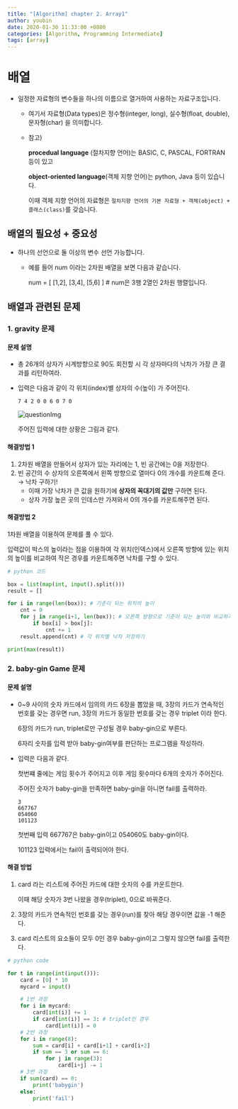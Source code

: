 ```yaml
---
title: "[Algorithm] chapter 2. Array1"
author: youbin
date: 2020-01-30 11:33:00 +0800
categories: [Algorithm, Programming Intermediate]
tags: [array]
---
```


# 배열

- 일정한 자료형의 변수들을 하나의 이름으로 열거하여 사용하는 자료구조입니다.

  - 여기서 자료형(Data types)은 정수형(integer, long), 실수형(float, double), 문자형(char) 을 의미합니다.

  - 참고)

    **procedual language** (절차지향 언어)는 BASIC, C, PASCAL, FORTRAN 등이 있고

    **object-oriented language**(객체 지향 언어)는 python, Java 등이 있습니다.

    이때 객체 지향 언어의 자료형은 `절차지향 언어의 기본 자료형 + 객체(object) + 클래스(class)`를 갖습니다.

## 배열의 필요성 + 중요성

- 하나의 선언으로 둘 이상의 변수 선언 가능합니다.

  - 예를 들어 num 이라는 2차원 배열을 보면 다음과 같습니다.

    num = [ [1,2], [3,4], [5,6] ] # num은 3행 2열인 2차원 행렬입니다.

## 배열과 관련된 문제

### 1. gravity 문제

#### 문제 설명

- 총 26개의 상자가 시계방향으로 90도 회전할 시 각 상자마다의 낙차가 가장 큰 결과를 리턴하여라.

- 입력은 다음과 같이 각 위치(index)별 상자의 수(높이) 가 주어진다.

  ```
  7 4 2 0 0 6 0 7 0
  ```

  ![questionImg](https://user-images.githubusercontent.com/60081201/105607141-8cba2900-5de0-11eb-9493-db0d38910e13.JPG)

  주어진 입력에 대한 상황은 그림과 같다.

#### 해결방법 1

1. 2차원 배열을 만들어서 상자가 있는 자리에는 1, 빈 공간에는 0을 저장한다.
2. 빈 공간의 수 상자의 오른쪽에서 왼쪽 방향으로 열마다 0의 개수를 카운트해 준다. → 낙차 구하기!
   - 이때 가장 낙차가 큰 값을 원하기에 **상자의 꼭대기의 값만** 구하면 된다.
   - 상자 가장 높은 곳의 인데스만 가져와서 0의 개수를 카운트해주면 된다.

#### 해결방법 2

1차원 배열을 이용하여 문제를 풀 수 있다.

입력값이 박스의 높이라는 점을 이용하여 각 위치(인덱스)에서 오른쪽 방향에 있는 위치의 높이를 비교하여 작은 경우를 카운트해주면 낙차를 구할 수 있다.

```python
# python 코드

box = list(map(int, input().split()))
result = []

for i in range(len(box)): # 기준이 되는 위치의 높이
    cnt = 0
    for j in range(i+1, len(box)): # 오른쪽 방향으로 기준이 되는 높이와 비교하기
        if box[i] > box[j]:
            cnt += 1
    result.append(cnt) # 각 위치별 낙차 저장하기

print(max(result))
```

### 2. baby-gin Game 문제

#### 문제 설명

- 0~9 사이의 숫자 카드에서 임의의 카드 6장을 뽑았을 때, 3장의 카드가 연속적인 번호를 갖는 경우면 run, 3장의 카드가 동일한 번호를 갖는 경우 triplet 이라 한다.

  6장의 카드가 run, triplet로만 구성될 경우 baby-gin으로 부른다.

  6자리 숫자를 입력 받아 baby-gin여부를 판단하는 프로그램을 작성하라.

- 입력은 다음과 같다.

  첫번쨰 줄에는 게임 횟수가 주어지고 이후 게임 횟수마다 6개의 숫자가 주어진다.

  주어진 숫자가 baby-gin을 만족하면 baby-gin을 아니면 fail를 출력하라.

  ```
  3
  667767
  054060
  101123
  ```

  첫번째 입력 667767은 baby-gin이고 054060도 baby-gin이다.

  101123 입력에서는 fail이 출력되어야 한다.

#### 해결 방법

1. card 라는 리스트에 주어진 카드에 대한 숫자의 수를 카운트한다.

   이때 해당 숫자가 3번 나왔을 경우(triplet), 0으로 바꿔준다.

2. 3장의 카드가 연속적인 번호를 갖는 경우(run)를 찾아 해당 경우이면 값을 -1 해준다.

3. card 리스트의 요소들이 모두 0인 경우 baby-gin이고 그렇지 않으면 fail를 출력한다.

```python
# python code

for t in range(int(input())):
    card = [0] * 10
    mycard = input()

    # 1번 과정
    for i in mycard:
        card[int(i)] += 1
        if card[int(i)] == 3: # triplet인 경우
            card[int(i)] = 0
    # 2번 과정
    for i in range(8):
        sum = card[i] + card[i+1] + card[i+2]
        if sum == 3 or sum == 6:
            for j in range(3):
                card[i+j] -= 1
	# 3번 과정
    if sum(card) == 0:
        print('babygin')
    else:
        print('fail')
```
